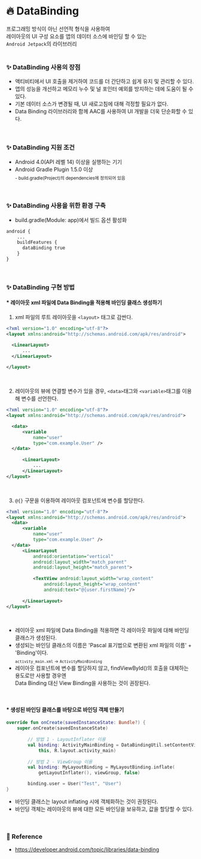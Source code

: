 # :fire: DataBinding
프로그래밍 방식이 아닌 선언적 형식을 사용하여 <br>
레이아웃의 UI 구성 요소를 앱의 데이터 소스에 바인딩 할 수 있는 <br>
`Android Jetpack`의 라이브러리 <br>
<br>

### :sparkles: DataBinding 사용의 장점
* 액티비티에서 UI 호출을 제거하여 코드를 더 간단하고 쉽게 유지 및 관리할 수 있다.
* 앱의 성능을 개선하고 메모리 누수 및 널 포인터 예외를 방지하는 데에 도움이 될 수 있다.
* 기본 데이터 소스가 변경될 때, UI 새로고침에 대해 걱정할 필요가 없다.
* Data Binding 라이브러리와 함께 AAC를 사용하여 UI 개발을 더욱 단순화할 수 있다.
<br>

### :sparkles: DataBinding 지원 조건
* Android 4.0(API 레벨 14) 이상을 실행하는 기기
* Android Gradle Plugin 1.5.0 이상 <br>
<sub>- build.gradle(Project)의 dependencies에 정의되어 있음</sub>
<br>

### :sparkles: DataBinding 사용을 위한 환경 구축
* build.gradle(Module: app)에서 빌드 옵션 활성화
```xml
android {
    ...
    buildFeatures {
      dataBinding true
    }
}
```
<br>

### :sparkles: DataBinding 구현 방법

#### * 레이아웃 xml 파일에 Data Binding을 적용해 바인딩 클래스 생성하기
1. xml 파일의 루트 레이아웃을 `<layout>` 태그로 감싼다.
  ```xml
<?xml version="1.0" encoding="utf-8"?>
<layout xmlns:android="http://schemas.android.com/apk/res/android">
  
    <LinearLayout>
        ...
    </LinearLayout>
    
</layout>
```
<br>

2. 레이아웃의 뷰에 연결할 변수가 있을 경우, `<data>`태그와 `<variable>`태그를 이용해 변수를 선언한다.
  ```xml
<?xml version="1.0" encoding="utf-8"?>
<layout xmlns:android="http://schemas.android.com/apk/res/android">
  
    <data>
        <variable
            name="user"
            type="com.example.User" />
    </data>
    
        <LinearLayout>
            ...
        </LinearLayout>
</layout>
```
<br>

3. `@{}` 구문을 이용하여 레이아웃 컴포넌트에 변수를 할당한다.
  ```xml
<?xml version="1.0" encoding="utf-8"?>
<layout xmlns:android="http://schemas.android.com/apk/res/android">
    <data>
        <variable
            name="user"
            type="com.example.User" />
    </data>
        <LinearLayout
            android:orientation="vertical"
            android:layout_width="match_parent"
            android:layout_height="match_parent">
          
            <TextView android:layout_width="wrap_content"
                android:layout_height="wrap_content"
                android:text="@{user.firstName}"/>
          
        </LinearLayout>
</layout>
```
<br>

* 레이아웃 xml 파일에 Data Binding을 적용하면 각 레이아웃 파일에 대해 바인딩 클래스가 생성된다.
* 생성되는 바인딩 클래스의 이름은 'Pascal 표기법으로 변환된 xml 파일의 이름' + 'Binding'이다. <br>
<sub>`activity_main.xml` -> `ActivityMainBinding`</sub>
* 레이아웃 컴포넌트에 변수를 할당하지 않고, findViewById()의 호출을 대체하는 용도로만 사용할 경우엔 <br>
Data Binding 대신 View Binding을 사용하는 것이 권장된다.
<br>

#### * 생성된 바인딩 클래스를 바탕으로 바인딩 객체 만들기
```kotlin
override fun onCreate(savedInstanceState: Bundle?) {
    super.onCreate(savedInstanceState)
    
        // 방법 1 - LayoutInflater 이용
        val binding: ActivityMainBinding = DataBindingUtil.setContentView(
            this, R.layout.activity_main)
        
        // 방법 2 - ViewGroup 이용
        val binding: MyLayoutBinding = MyLayoutBinding.inflate(
            getLayoutInflater(), viewGroup, false)

        binding.user = User("Test", "User")
}
```
* 바인딩 클래스는 layout inflating 시에 객체화하는 것이 권장된다.
* 바인딩 객체는 레이아웃의 뷰에 대한 모든 바인딩을 보유하고, 값을 할당할 수 있다.
<br>

### :memo: Reference
* https://developer.android.com/topic/libraries/data-binding
